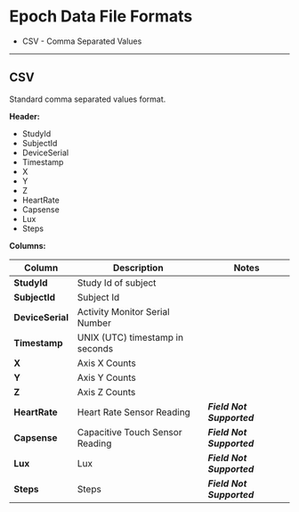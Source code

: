 # Epoch Data File Formats

* CSV - Comma Separated Values


-----

## CSV

Standard comma separated values format.

**Header:**

* StudyId
* SubjectId
* DeviceSerial
* Timestamp
* X
* Y
* Z
* HeartRate
* Capsense
* Lux
* Steps

**Columns:**

|Column|Description|Notes|
|------|-----------|-----------|
|**StudyId**|Study Id of subject||
|**SubjectId**|Subject Id||
|**DeviceSerial**|Activity Monitor Serial Number||
|**Timestamp**|UNIX (UTC) timestamp in seconds||
|**X**|Axis X Counts||
|**Y**|Axis Y Counts||
|**Z**|Axis Z Counts||
|**HeartRate**|Heart Rate Sensor Reading|***Field Not Supported***|
|**Capsense**|Capacitive Touch Sensor Reading|***Field Not Supported***|
|**Lux**|Lux|***Field Not Supported***|
|**Steps**|Steps|***Field Not Supported***|
